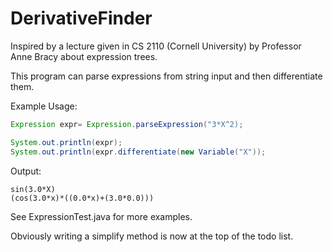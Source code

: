 # DerivativeFinder

Inspired by a lecture given in CS 2110 (Cornell University) by Professor Anne Bracy about expression trees.

This program can parse expressions from string input and then differentiate them.

Example Usage:

```java
Expression expr= Expression.parseExpression("3*X^2);

System.out.println(expr);
System.out.println(expr.differentiate(new Variable("X"));
```

Output:
```
sin(3.0*X)
(cos(3.0*x)*((0.0*x)+(3.0*0.0)))
```

See ExpressionTest.java for more examples.

Obviously writing a simplify method is now at the top of the todo list.
